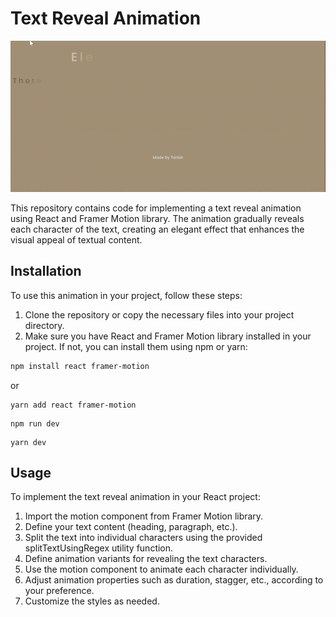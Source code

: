 # Text Reveal Animation

![Text Reveal Animation](./src/assets/animation.gif)

This repository contains code for implementing a text reveal animation using React and Framer Motion library. The animation gradually reveals each character of the text, creating an elegant effect that enhances the visual appeal of textual content.

## Installation

To use this animation in your project, follow these steps:

1. Clone the repository or copy the necessary files into your project directory.
2. Make sure you have React and Framer Motion library installed in your project. If not, you can install them using npm or yarn:

```bash
npm install react framer-motion
```

or

```
yarn add react framer-motion

```

```
npm run dev

```
```
yarn dev

```

## Usage

To implement the text reveal animation in your React project:

1. Import the motion component from Framer Motion library.
2. Define your text content (heading, paragraph, etc.).
3. Split the text into individual characters using the provided splitTextUsingRegex utility function.
4. Define animation variants for revealing the text characters.
5. Use the motion component to animate each character individually.
6. Adjust animation properties such as duration, stagger, etc., according to your preference.
7. Customize the styles as needed.


